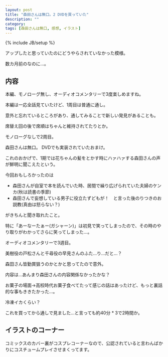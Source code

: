 ```yaml
---
layout: post
title: "森田さんは無口。2 DVDを買っていた"
description: ""
category: 
tags: [森田さんは無口, 感想, イラスト]
---
```

{% include JB/setup %}

アップしたと思っていたのにどうやらされていなかった模様。

数カ月前のなのに…。

## 内容

本編、モノローグ無し、オーディオコメンタリーで3度楽しめますね。

本編は一応全話見ていたけど、1周目は普通に通し。

意外と忘れているところがあり、通してみることで新しい発見があることも。

席替え回の後で席順はちゃんと維持されてたりとか。

モノローグなしで2周目。

森田さんは無口。 DVDでも実装されていたおまけ。

これのおかげで、1期では花ちゃんの髪をとかす時にハァハァする森田さんの声が鮮明に聞こえたという。

今回おもしろかったのは

- 森田さんが自室で本を読んでいた時、居間で繰り広げられていた夫婦のケンカ(秋は読書の季節)
- 森田さんで妄想している男子に役立たずどもが！　と言った後のりつきのお説教(真由は怒らない？)

がきちんと聞き取れたこと。

特に「あーなーたぁー(ガシャーン)」は初見で笑ってしまったので、その時のやり取りがわかってさらに笑ってしまった…。

オーディオコメンタリーで3週目。

美樹役の戸松さんと千尋役の早見さんのふた…り…だと…？

森田さん皆勤賞狙うのかとかと思ってたので意外。

内容は…あんまり森田さんの内容関係なかったかな？

お菓子の場面→高校時代お菓子食べてたって感じの話はあったけど、もっと裏話的な事もききたかった…。

冷凍イカくらい？

これを買ってから通しで見ました…と言っても約40分 * 3で2時間か。

## イラストのコーナー

<script src="http://source.pixiv.net/source/embed.js" data-id="24152786_f7284fa34a05be9eb177e565fe47e9d8" data-size="medium" data-border="on" charset="utf-8"></script><script src="http://source.pixiv.net/source/embed.js" data-id="25578471_0f8f691ae70dc2488059458258681877" data-size="medium" data-border="on" charset="utf-8"></script>

コミックスのカバー裏がコスプレコーナーなので、公認されていると言わんばかりにコスチュームプレイさせまくってます。
